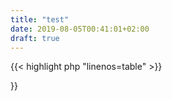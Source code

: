 ```yaml
---
title: "test"
date: 2019-08-05T00:41:01+02:00
draft: true
---
```


{{< highlight php "linenos=table" >}}
<?php
echo "Hey";
{{< / highlight >}}
